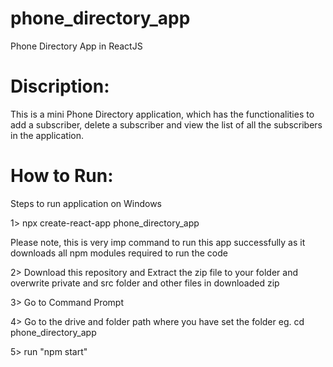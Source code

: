 # phone_directory_app
Phone Directory App in ReactJS 

# Discription:
This is a mini Phone Directory application, which has the functionalities to add a subscriber, delete a subscriber and view the list of all the subscribers in the application.

# How to Run:
Steps to run application on Windows

1> npx create-react-app phone_directory_app

Please note, this is very imp command to run this app successfully as it downloads all npm modules required to run the code

2> Download this repository and Extract the zip file to your folder and overwrite private and src folder and other files in downloaded zip

3> Go to Command Prompt

4> Go to the drive and folder path where you have set the folder
eg. cd phone_directory_app

5> run "npm start"
